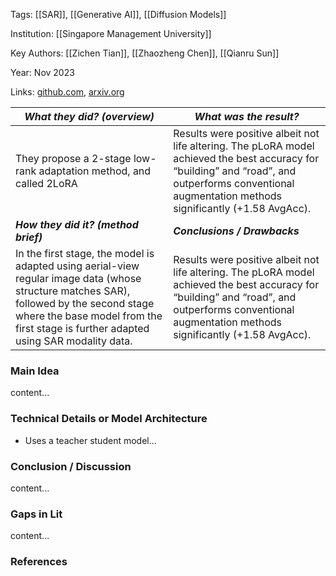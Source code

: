 
Tags: [[SAR]], [[Generative AI]], [[Diffusion Models]]

Institution: [[Singapore Management University]]

Key Authors: [[Zichen Tian]], [[Zhaozheng Chen]], [[Qianru Sun]]

Year: Nov 2023

Links: [github.com](https://github.com/doem97/gen_sar_plora), [arxiv.org](https://arxiv.org/pdf/2311.17486)


| ***What they did? (overview)***                                                                                                                                                                                                 | ***What was the result?***                                                                                                                                                                            |
| ------------------------------------------------------------------------------------------------------------------------------------------------------------------------------------------------------------------------------- | ----------------------------------------------------------------------------------------------------------------------------------------------------------------------------------------------------- |
| They propose a 2-stage low-rank adaptation method, and called 2LoRA                                                                                                                                                             | Results were positive albeit not life altering. The pLoRA model achieved the best accuracy for “building” and “road”, and outperforms conventional augmentation methods significantly (+1.58 AvgAcc). |
| ***How they did it? (method brief)***                                                                                                                                                                                           | ***Conclusions / Drawbacks***                                                                                                                                                                         |
| In the first stage, the model is adapted using aerial-view regular image data (whose structure matches SAR), followed by the second stage where the base model from the first stage is further adapted using SAR modality data. | Results were positive albeit not life altering. The pLoRA model achieved the best accuracy for “building” and “road”, and outperforms conventional augmentation methods significantly (+1.58 AvgAcc). |


### Main Idea

content...

### Technical Details or Model Architecture

* Uses a teacher student model...

### Conclusion / Discussion

content...

### Gaps in Lit

content...




### References


